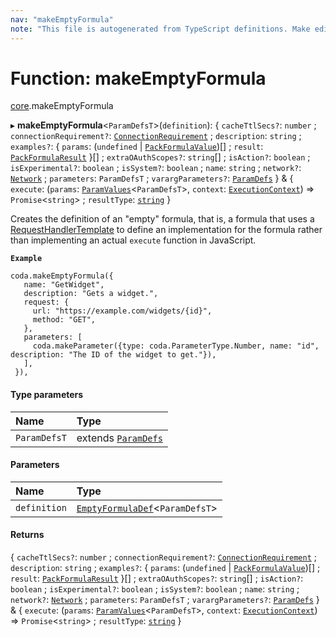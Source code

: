```yaml
---
nav: "makeEmptyFormula"
note: "This file is autogenerated from TypeScript definitions. Make edits to the comments in the TypeScript file and then run `make docs` to regenerate this file."
---
```

# Function: makeEmptyFormula

[core](../modules/core.md).makeEmptyFormula

▸ **makeEmptyFormula**<`ParamDefsT`\>(`definition`): { `cacheTtlSecs?`: `number` ; `connectionRequirement?`: [`ConnectionRequirement`](../enums/core.ConnectionRequirement.md) ; `description`: `string` ; `examples?`: { `params`: (`undefined` \| [`PackFormulaValue`](../types/core.PackFormulaValue.md))[] ; `result`: [`PackFormulaResult`](../types/core.PackFormulaResult.md)  }[] ; `extraOAuthScopes?`: `string`[] ; `isAction?`: `boolean` ; `isExperimental?`: `boolean` ; `isSystem?`: `boolean` ; `name`: `string` ; `network?`: [`Network`](../interfaces/core.Network.md) ; `parameters`: `ParamDefsT` ; `varargParameters?`: [`ParamDefs`](../types/core.ParamDefs.md)  } & { `execute`: (`params`: [`ParamValues`](../types/core.ParamValues.md)<`ParamDefsT`\>, `context`: [`ExecutionContext`](../interfaces/core.ExecutionContext.md)) => `Promise`<`string`\> ; `resultType`: [`string`](../enums/core.Type.md#string)  }

Creates the definition of an "empty" formula, that is, a formula that uses a [RequestHandlerTemplate](../interfaces/core.RequestHandlerTemplate.md)
to define an implementation for the formula rather than implementing an actual `execute` function
in JavaScript.

**`Example`**

```
coda.makeEmptyFormula({
   name: "GetWidget",
   description: "Gets a widget.",
   request: {
     url: "https://example.com/widgets/{id}",
     method: "GET",
   },
   parameters: [
     coda.makeParameter({type: coda.ParameterType.Number, name: "id", description: "The ID of the widget to get."}),
   ],
 }),
```

#### Type parameters

| Name | Type |
| :------ | :------ |
| `ParamDefsT` | extends [`ParamDefs`](../types/core.ParamDefs.md) |

#### Parameters

| Name | Type |
| :------ | :------ |
| `definition` | [`EmptyFormulaDef`](../interfaces/core.EmptyFormulaDef.md)<`ParamDefsT`\> |

#### Returns

{ `cacheTtlSecs?`: `number` ; `connectionRequirement?`: [`ConnectionRequirement`](../enums/core.ConnectionRequirement.md) ; `description`: `string` ; `examples?`: { `params`: (`undefined` \| [`PackFormulaValue`](../types/core.PackFormulaValue.md))[] ; `result`: [`PackFormulaResult`](../types/core.PackFormulaResult.md)  }[] ; `extraOAuthScopes?`: `string`[] ; `isAction?`: `boolean` ; `isExperimental?`: `boolean` ; `isSystem?`: `boolean` ; `name`: `string` ; `network?`: [`Network`](../interfaces/core.Network.md) ; `parameters`: `ParamDefsT` ; `varargParameters?`: [`ParamDefs`](../types/core.ParamDefs.md)  } & { `execute`: (`params`: [`ParamValues`](../types/core.ParamValues.md)<`ParamDefsT`\>, `context`: [`ExecutionContext`](../interfaces/core.ExecutionContext.md)) => `Promise`<`string`\> ; `resultType`: [`string`](../enums/core.Type.md#string)  }
